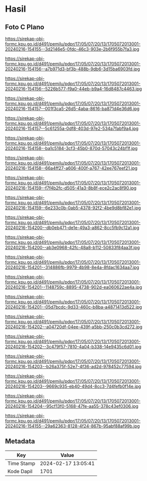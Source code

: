 # Hasil

## Foto C Plano

https://sirekap-obj-formc.kpu.go.id/d491/pemilu/pdpr/17/05/07/20/13/1705072013001-20240216-154155--3d2146e5-0fdc-46c3-903e-2b6f955b7fa3.jpg

https://sirekap-obj-formc.kpu.go.id/d491/pemilu/pdpr/17/05/07/20/13/1705072013001-20240216-154156--a7b971d3-bf3b-488b-9db6-3d15ba6903fd.jpg

https://sirekap-obj-formc.kpu.go.id/d491/pemilu/pdpr/17/05/07/20/13/1705072013001-20240216-154156--5226b577-f9a0-44eb-b9a4-16d8487c4463.jpg

https://sirekap-obj-formc.kpu.go.id/d491/pemilu/pdpr/17/05/07/20/13/1705072013001-20240216-154157--001f3ca5-26d5-4aba-8616-ba871d4e36d6.jpg

https://sirekap-obj-formc.kpu.go.id/d491/pemilu/pdpr/17/05/07/20/13/1705072013001-20240216-154157--5c61255a-0df8-403d-97e2-534a7fabf9a4.jpg

https://sirekap-obj-formc.kpu.go.id/d491/pemilu/pdpr/17/05/07/20/13/1705072013001-20240216-154158--ba1c5184-3cf3-45b0-870d-57043c24bf1f.jpg

https://sirekap-obj-formc.kpu.go.id/d491/pemilu/pdpr/17/05/07/20/13/1705072013001-20240216-154158--66a4ff27-a606-400f-a767-42ee767eef21.jpg

https://sirekap-obj-formc.kpu.go.id/d491/pemilu/pdpr/17/05/07/20/13/1705072013001-20240216-154159--f7f4b2fc-d505-41a3-8b8f-ece2c2ac8f90.jpg

https://sirekap-obj-formc.kpu.go.id/d491/pemilu/pdpr/17/05/07/20/13/1705072013001-20240216-154159--6e233c0b-0ab5-4378-92f2-4be9d8bf82e1.jpg

https://sirekap-obj-formc.kpu.go.id/d491/pemilu/pdpr/17/05/07/20/13/1705072013001-20240216-154200--db0eb471-de1e-49a3-a862-8cc5fb9c12a1.jpg

https://sirekap-obj-formc.kpu.go.id/d491/pemilu/pdpr/17/05/07/20/13/1705072013001-20240216-154200--ab3e0968-42fc-48a8-b112-50833f84aa3f.jpg

https://sirekap-obj-formc.kpu.go.id/d491/pemilu/pdpr/17/05/07/20/13/1705072013001-20240216-154201--314886fb-9979-4b98-8e4a-8fdac1634aa7.jpg

https://sirekap-obj-formc.kpu.go.id/d491/pemilu/pdpr/17/05/07/20/13/1705072013001-20240216-154201--1148759c-8895-4738-902d-ea060622ae4a.jpg

https://sirekap-obj-formc.kpu.go.id/d491/pemilu/pdpr/17/05/07/20/13/1705072013001-20240216-154201--05d7bcdc-9d33-460c-b8ba-a4871413d522.jpg

https://sirekap-obj-formc.kpu.go.id/d491/pemilu/pdpr/17/05/07/20/13/1705072013001-20240216-154202--a04720df-04ee-439f-a5bb-250c0b3cd272.jpg

https://sirekap-obj-formc.kpu.go.id/d491/pemilu/pdpr/17/05/07/20/13/1705072013001-20240216-154202--3c479f57-7810-4a04-b338-14e9435c6d01.jpg

https://sirekap-obj-formc.kpu.go.id/d491/pemilu/pdpr/17/05/07/20/13/1705072013001-20240216-154203--b26a375f-52e7-4f36-ad2d-978452c77594.jpg

https://sirekap-obj-formc.kpu.go.id/d491/pemilu/pdpr/17/05/07/20/13/1705072013001-20240216-154203--9669c935-eb40-49d4-8cc3-7d4fefb0f14e.jpg

https://sirekap-obj-formc.kpu.go.id/d491/pemilu/pdpr/17/05/07/20/13/1705072013001-20240216-154204--95cf13f0-5168-47fe-aa55-378c43ef0306.jpg

https://sirekap-obj-formc.kpu.go.id/d491/pemilu/pdpr/17/05/07/20/13/1705072013001-20240216-154155--29a62363-8128-4f24-867b-95abf88af99b.jpg


## Metadata

| Key        | Value               |
| ---------- | ------------------- |
| Time Stamp | 2024-02-17 13:05:41 |
| Kode Dapil | 1701                |



